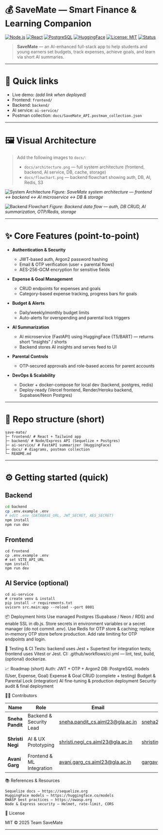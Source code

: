 # 💰 SaveMate — Smart Finance & Learning Companion

[![Node.js](https://img.shields.io/badge/Node.js-18.x-green?logo=node.js)](https://nodejs.org/)
[![React](https://img.shields.io/badge/React-18-blue?logo=react)](https://reactjs.org/)
[![PostgreSQL](https://img.shields.io/badge/PostgreSQL-13-blue?logo=postgresql)](https://www.postgresql.org/)
[![HuggingFace](https://img.shields.io/badge/HuggingFace-AI-orange?logo=huggingface)](https://huggingface.co/)
[![License: MIT](https://img.shields.io/badge/License-MIT-yellow.svg)](LICENSE)
[![Status](https://img.shields.io/badge/Status-In%20Progress-orange)]()

> **SaveMate** — an AI-enhanced full-stack app to help students and young earners set budgets, track expenses, achieve goals, and learn via short AI summaries.

---

# 🚀 Quick links
- Live demo: _(add link when deployed)_
- Frontend: `frontend/`
- Backend: `backend/`
- AI service: `ai-service/`
- Postman collection: `docs/SaveMate_API.postman_collection.json`

---

# 🖼 Visual Architecture

> Add the following images to `docs/`:
> - `docs/architecture.png` — full system architecture (frontend, backend, AI service, DB, cache, storage)
> - `docs/flowchart.png` — backend flowchart showing auth, DB, AI, Redis, S3

![System Architecture](docs/architecture.png "SaveMate System Architecture")
*Figure: SaveMate system architecture — frontend ↔ backend ↔ AI microservice ↔ DB & storage*

![Backend Flowchart](docs/flowchart.png "SaveMate Backend Flowchart")
*Figure: Backend data flow — auth, DB CRUD, AI summarization, OTP/Redis, storage*

---

# ✨ Core Features (point-to-point)

- **Authentication & Security**
  - JWT-based auth, Argon2 password hashing
  - Email & OTP verification (user + parental flows)
  - AES-256-GCM encryption for sensitive fields

- **Expense & Goal Management**
  - CRUD endpoints for expenses and goals
  - Category-based expense tracking, progress bars for goals

- **Budget & Alerts**
  - Daily/weekly/monthly budget limits
  - Auto-alerts for overspending and parental lock triggers

- **AI Summarization**
  - AI microservice (FastAPI) using HuggingFace (T5/BART) — returns short “insights” / shorts
  - Backend stores AI insights and serves feed to UI

- **Parental Controls**
  - OTP-secured approvals and role-based access for parent accounts

- **DevOps & Scalability**
  - Docker + docker-compose for local dev (backend, postgres, redis)
  - Deploy-ready (Vercel frontend, Render/Heroku backend, Supabase/Neon Postgres)

---

# 🧩 Repo structure (short)

    save-mate/
    ├─ frontend/ # React + Tailwind app
    ├─ backend/ # Node/Express API (Sequelize + Postgres)
    ├─ ai-service/ # FastAPI summarizer (HuggingFace)
    ├─ docs/ # diagrams, postman collection
    └─ README.md


---

# ⚙️ Getting started (quick)

## Backend
```bash
cd backend
cp .env.example .env
# edit .env (DATABASE_URL, JWT_SECRET, AES_SECRET)
npm install
npm run dev
```
## Frontend
```
cd frontend
cp .env.example .env
# set VITE_API_URL
npm install
npm run dev
```
## AI Service (optional)
```
cd ai-service
# create venv & install
pip install -r requirements.txt
uvicorn src.main:app --reload --port 8001
```
📦 Deployment hints
  Use managed Postgres (Supabase / Neon / RDS) and enable SSL in db.js.
  Store secrets in environment variables or a secret manager (do not commit .env).
  Use Redis for OTP store & caching; replace in-memory OTP store before production.
  Add rate limiting for OTP endpoints and login.
  

🧪 Testing & CI
  Tests: backend uses Jest + Supertest for integration tests; frontend uses Vitest or Jest.
  CI: .github/workflows/ci.yml — lint, test, build, (optional) dockerize.
  

📈 Roadmap (short)
   Auth: JWT + OTP + Argon2
   DB: PostgreSQL models (User, Expense, Goal)
   Expense & Goal CRUD (complete + testing)
   Budget & Parental Lock (integration)
   AI fine-tuning & production deployment
   Security audit & final deployment
   

👩‍💻 Contributors

| Name             | Role                      | Email                                                                       | GitHub                                                      | Institute               |
| ---------------- | ------------------------- | --------------------------------------------------------------------------- | ----------------------------------------------------------- | ----------------------- |
| **Sneha Pandit** | Backend & Security Lead   | [sneha.pandit_cs.aiml23@gla.ac.in](mailto:sneha.pandit_cs.aiml23@gla.ac.in) | [sneha20061901@gmail.com](mailto:sneha20061901@gmail.com)   | GLA University, Mathura |
| **Shristi Negi** | AI & UX Prototyping       | [shristi.negi_cs.aiml23@gla.ac.in](mailto:shristi.negi_cs.aiml23@gla.ac.in) | [shristinegi658@gmail.com](mailto:shristinegi658@gmail.com) | GLA University, Mathura |
| **Avani Garg**   | Frontend & ML Integration | [avani.garg_cs.aiml23@gla.ac.in](mailto:avani.garg_cs.aiml23@gla.ac.in)     | [gargavni2005@gmail.com](mailto:gargavni2005@gmail.com)     | GLA University, Mathura |


📚 References & Resources

    Sequelize docs — https://sequelize.org
    HuggingFace models — https://huggingface.co/models
    OWASP best practices — https://owasp.org
    Node & Express security — Helmet, rate-limit, CORS

📝 License

MIT © 2025 Team SaveMate


---
